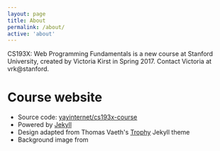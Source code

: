 ```yaml
---
layout: page
title: About
permalink: /about/
active: 'about'
---
```


CS193X: Web Programming Fundamentals is a new course at Stanford University, created by Victoria Kirst in Spring 2017. Contact Victoria at vrk@stanford.

# Course website

- Source code: [yayinternet/cs193x-course](https://github.com/yayinternet/cs193x-course)
- Powered by [Jekyll](https://jekyllrb.com/)
- Design adapted from Thomas Vaeth's [Trophy](http://thomasvaeth.com/trophy/) Jekyll theme
- Background image from

